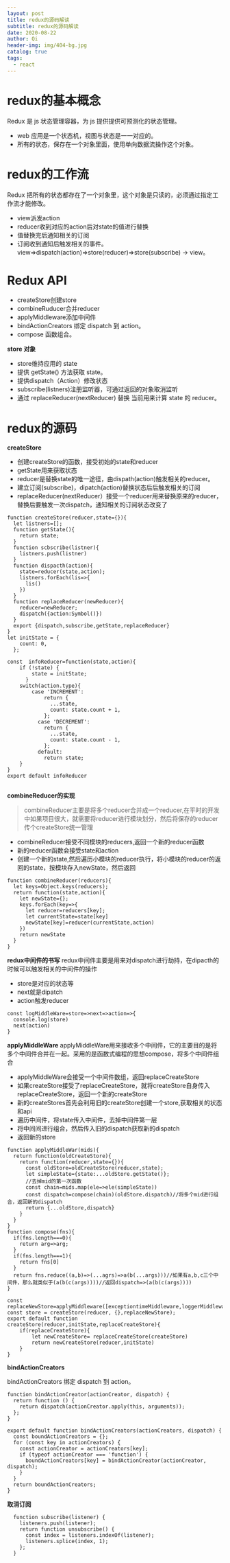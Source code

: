 ```yaml
---
layout: post
title: redux的源码解读
subtitle: redux的源码解读
date: 2020-08-22
author: Qi
header-img: img/404-bg.jpg
catalog: true
tags:
  - react
---
```


# redux的基本概念
Redux 是 js 状态管理容器，为 js 提供提供可预测化的状态管理。
- web 应用是一个状态机，视图与状态是一一对应的。
- 所有的状态，保存在一个对象里面，使用单向数据流操作这个对象。
# redux的工作流
Redux 把所有的状态都存在了一个对象里，这个对象是只读的，必须通过指定工作流才能修改。
- view派发action
- reducer收到对应的action后对state的值进行替换
- 值替换完后通知相关的订阅
- 订阅收到通知后触发相关的事件。
view=>dispatch(action)=>store(reducer)=>store(subscribe) -> view。

# Redux API
- createStore创建store
- combineRuducer合并reducer
- applyMiddleware添加中间件
- bindActionCreators 绑定 dispatch 到 action。
- compose 函数组合。

**store 对象**
- store维持应用的 state
- 提供 getState() 方法获取 state。
- 提供dispatch（Action）修改状态
- subscribe(listners)注册监听器，可通过返回的对象取消监听
- 通过 replaceReducer(nextReducer) 替换 当前用来计算 state 的 reducer。

# redux的源码
**createStore**
- 创建createStore的函数，接受初始的state和reducer
- getState用来获取状态
- reducer是替换state的唯一途径，由dispath(action)触发相关的reducer。
- 建立订阅(subscribe)，dipatch(action)替换状态后后触发相关的订阅
- replaceReducer(nextReducer）接受一个reducer用来替换原来的reducer，替换后要触发一次dispatch，通知相关的订阅状态改变了

```
function createStore(reducer,state={}){
  let listners=[];
  function getState(){
    return state;
  }
  function scbscribe(listner){
    listners.push(listner)
  }
  function dispacth(action){
    state=reducer(state,action);
    listners.forEach(lis=>{
      lis()
    })
  }
  function replaceReducer(newReducer){
    reducer=newReducer;
    dispatch({action:Symbol()})
  }
  export {dispatch,subscribe,getState,replaceReducer}
}
let initState = {
    count: 0,
  };

const  infoReducer=function(state,action){
    if (!state) {
        state = initState;
      }
    switch(action.type){
        case 'INCREMENT':
            return {
              ...state,
              count: state.count + 1,
            };
          case 'DECREMENT':
            return {
              ...state,
              count: state.count - 1,
            };
          default:
            return state;
    }
}
export default infoReducer
    
```

**combineReducer的实现**

> combineReducer主要是将多个reducer合并成一个reducer,在平时的开发中如果项目很大，就需要将reducer进行模块划分，然后将保存的reducer传个createStore统一管理
- combineReducer接受不同模块的reducers,返回一个新的reducer函数
- 新的reducer函数会接受state和action
- 创建一个新的state,然后遍历小模块的reducer执行，将小模块的reducer的返回的state，按模块存入newState，然后返回
```
function combineReducer(reducers){
  let keys=Object.keys(reducers);
  return function(state,action){
    let newState={};
    keys.forEach(key=>{
      let reducer=reducers[key];
      let currentState=state[key]
      newState[key]=reducer(currentState,action)
    })
    return newState
  }
}

```

**redux中间件的书写**
redux中间件主要是用来对dispatch进行劫持，在dipacth的时候可以触发相关的中间件的操作
- store是对应的状态等
- next就是dipatch
- action触发reducer
```
const logMiddleWare=store=>next=>action=>{
  console.log(store)
  next(action)
}

```

**applyMiddleWare**
applyMiddleWare用来接收多个中间件，它的主要目的是将多个中间件合并在一起。采用的是函数式编程的思想compose，将多个中间件组合
- applyMiddleWare会接受一个中间件数组，返回replaceCreateStore
- 如果createStore接受了replaceCreateStore，就将createStore自身传入replaceCreateStore，返回一个新的createStore
- 新的createStores首先会利用旧的createStore创建一个store,获取相关的状态和api
- 遍历中间件，将state传入中间件，去掉中间件第一层
- 将中间间进行组合，然后传入旧的dispatch获取新的dispatch
- 返回新的store

```
function applyMiddleWar(mids){
  return function(oldCreateStore){
    return function(reducer,state={}){
      const oldStore=oldCreateStore(reducer,state);
      let simpleState={state:...oldStore.getState()};
      //去掉mid的第一次函数
      const chain=mids.map(ele=>ele(simpleState))
      const dispatch=compose(chain)(oldStore.dispatch)//将多个mid进行组合，返回新的dispatch
      return {...oldStore,dispatch}
    }
  }
}
function compose(fns){
  if(fns.length===0){
    return arg=>arg;
  }
  if(fns.length===1){
    return fns[0]
  }
  return fns.reduce((a,b)=>(...agrs)=>a(b(...args)))//如果有a,b,c三个中间件，那么就类似于(a(b(c(args))))//返回dispatch=>(a(b(c(args))))
}

const replaceNewStore=applyMiddleware([exceptiontimeMiddleware,loggerMiddleware,timeMiddleware])
const store = createStore(reducer, {},replaceNewStore);
export default function createStore(reducer,initState,replaceCreateStore){
    if(replaceCreateStore){
        let newCreateStore= replaceCreateStore(createStore)
        return newCreateStore(reducer,initState)
    }
}
```


**bindActionCreators**

bindActionCreators 绑定 dispatch 到 action。

```
function bindActionCreator(actionCreator, dispatch) {
  return function () {
    return dispatch(actionCreator.apply(this, arguments));
  };
}

export default function bindActionCreators(actionCreators, dispatch) {
  const boundActionCreators = {};
  for (const key in actionCreators) {
    const actionCreator = actionCreators[key];
    if (typeof actionCreator === 'function') {
      boundActionCreators[key] = bindActionCreator(actionCreator, dispatch);
    }
  }
  return boundActionCreators;
}

```
**取消订阅**

```
  function subscribe(listener) {
    listeners.push(listener);
    return function unsubscribe() {
      const index = listeners.indexOf(listener);
      listeners.splice(index, 1);
    };
  }
```